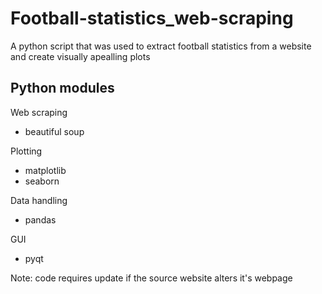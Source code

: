 # Football-statistics_web-scraping
A python script that was used to extract football statistics from a website and create visually apealling plots

## Python modules

Web scraping
- beautiful soup

Plotting
- matplotlib
- seaborn

Data handling
- pandas

GUI
- pyqt

Note: code requires update if the source website alters it's webpage

